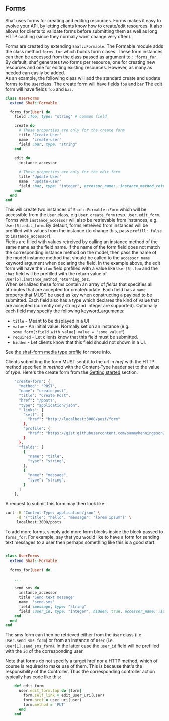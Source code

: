 ## Forms
Shaf uses forms for creating and editing resources. Forms makes it easy to evolve your API, by letting clients know how to create/edit resources. It also allows for clients to validate forms before submitting them as well as long HTTP caching (since they normally wont change very often).

Forms are created by extending `Shaf::Formable`. The Formable module adds the class method `forms_for` which builds form clases. These form instances can then be accessed from the class passed as argument to `::forms_for`. By default, shaf generates two forms per resource, one for creating new resources and one for editing existing resources. However, as many as needed can easily be added.  
As an example, the following class will add the standard create and update forms to the `User`class. The create form will have fields `foo` and `bar` The edit form will have fields `foo` and `baz`.
```ruby
class UserForms
  extend Shaf::Formable

  forms_for(User) do
    field :foo, type: "string" # common field

    create do
      # These properties are only for the create form
      title 'Create User'
      name  'create-user'
      field :bar, type: "string"
    end

    edit do
      instance_accessor

      # These properties are only for the edit form
      title 'Update User'
      name  'update-user'
      field :baz, type: "integer", accessor_name: :instance_method_returning_baz
    end
  end
end
```
This will create two instances of `Shaf::Formable::Form` which will be accessible from the `User` class, e.g `User.create_form` resp. `User.edit_form`. Forms with `instance_accessor` will also be retrievable from instances, e.g. `User[5].edit_form`.
By default, forms retreived from instances will be prefilled with values from the instance (to change this, pass `prefill: false` to `instance_accessor`).  
Fields are filled with values retreived by calling an instance method of the same name as the field name. If the name of the form field does not match the corresponding instance method on the model, then pass the name of the model instance method that should be called to the `accessor_name` keyword argument when declaring the field. In the example above, the edit form will have the `:foo` field prefilled with a value like `User[5].foo` and the `:baz` field will be prefilled with the return value of `User[5].instance_method_returning_baz`.  
When serialized these forms contain an array of _fields_ that specifies all attributes that are accepted for create/update. Each field has a `name` property that MUST be used as key when constructing a payload to be submitted. Each field also has a type which declares the kind of value that are accepted (currently only string and integer are supported).
Optionally each field may specify the following keyword_arguments:
 - `title` - Meant to be displayed in a UI
 - `value` - An initial value. Normally set on an instance (e.g. `some_form[:field_with_value].value = "some_value"`)
 - `required` - Let clients know that this field must be submitted.
 - `hidden` - Let clients know that this field should not shown in a UI.

See [the shaf-form media type profile](https://gist.github.com/sammyhenningsson/39c8aafeaf60192b082762cbf3e08d57) for more info.

Clients submitting the form  MUST sent it to the url in _href_ with the HTTP method specified in _method_ with the Content-Type header set to the value of _type_. Here's the create form from the [Getting started](/README.md#getting-started) section.
```sh
    "create-form": {
      "method": "POST",
      "name": "create-post",
      "title": "Create Post",
      "href": "/posts",
      "type": "application/json",
      "_links": {
        "self": {
          "href": "http://localhost:3000/post/form"
        },
        "profile": {
          "href": "https://gist.githubusercontent.com/sammyhenningsson/39c8aafeaf60192b082762cbf3e08d57/raw/shaf-form.md"
        }
      },
      "fields": [
        {
          "name": "title",
          "type": "string",
        },
        {
          "name": "message",
          "type": "string",
        }
      ]
    },
```
A request to submit this form may then look like:
```sh
curl -H "Content-Type: application/json" \
     -d '{"title": "hello", "message": "lorem ipsum"}' \
     localhost:3000/posts
```

To add more forms, simply add more form blocks inside the block passed to `forms_for`. For example, say that you would like to have a form for sending text messages to a user then perhaps something like this is a good start.

```ruby

class UserForms
  extend Shaf::Formable

  forms_for(User) do

    ...

    send_sms do
      instance_accessor
      title 'Send text message'
      name  'send-sms'
      field :message, type: "string"
      field :user_id, type: "integer", hidden: true, accessor_name: :id
    end
  end
end
```
The sms form can then be retrieved either from the `User` class (i.e. `User.send_sms_form`) or from an instance of `User` (i.e. `User[1].send_sms_form`). In the latter case the `user_id` field will be prefilled with the `id` of the corresponding user.

Note that forms do not specify a target href nor a HTTP method, which of course is required to make use of them. This is because that's the responsibility of the Controller. Thus the corresponding controller action typically has code like this:

```ruby
    def edit_form
      user.edit_form.tap do |form|
        form.self_link = edit_user_uri(user)
        form.href = user_uri(user)
        form.method = 'PUT'
      end
    end
```
